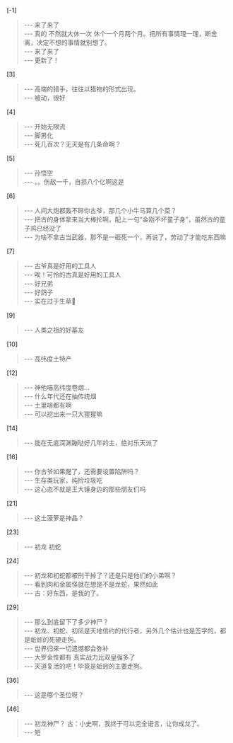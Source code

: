 
[-1] 
>--- 来了来了<br>
>--- 真的 不然就大休一次 休个一个月两个月。把所有事情理一理，断舍离，决定不想的事情就别想了。<br>
>--- 来了来了<br>
>--- 更新了！<br>

[3] 
>--- 高端的猎手，往往以猎物的形式出现。<br>
>--- 被动，很好<br>

[4] 
>--- 开始无限流<br>
>--- 脚男化<br>
>--- 死几百次？无天是有几条命啊？<br>

[5] 
>--- 孙悟空<br>
>--- 。。伤敌一千，自损八个亿啊这是<br>

[6] 
>--- 人间大炮都轰不碎你古爷，那几个小牛马算几个菜？<br>
>--- 把古的身体拿来当大棒抡啊，配上一句“金刚不坏童子身”，虽然古的童子鸡已经没了<br>
>--- 为啥不拿古当武器，那不是一砸死一个，再说了，劳动了才能吃东西嘛<br>

[7] 
>--- 古爷真是好用的工具人<br>
>--- 唉！可怜的古真是好用的工具人<br>
>--- 好兄弟<br>
>--- 好鸽子<br>
>--- 实在过于生草🌿<br>

[9] 
>--- 人类之祖的好基友<br>

[10] 
>--- 高纬度土特产<br>

[12] 
>--- 神他喵高纬度卷烟…<br>
>--- 什么年代还在抽传统烟<br>
>--- 土里啥都有啊<br>
>--- 可以挖出来一只大猩猩嘛<br>

[14] 
>--- 能在无底深渊蹦哒好几年的主，绝对乐天派了<br>

[16] 
>--- 你古爷如果醒了，还需要设置陷阱吗？<br>
>--- 生存类玩家，纯捡垃圾吃<br>
>--- 这心态不就是王大锤身边的那些朋友们吗<br>

[21] 
>--- 这土菠萝是神晶？<br>

[23] 
>--- 初龙 初蛇<br>

[24] 
>--- 初龙和初蛇都被刑干掉了？还是只是他们的小弟啊？<br>
>--- 看到肉和金属怪就在想是不是龙蛇，果然如此<br>
>--- 古：好东西，是我的了。<br>

[29] 
>--- 那么到底留下了多少神尸？<br>
>--- 初龙、初蛇、初凤是天地信约的代行者，另外几个估计也是签字的，都是蚯蚓的死硬走狗。<br>
>--- 世界归来一切遗憾都会弥补<br>
>--- 大罗金性都有 真实战力比双皇强多了<br>
>--- 天道复活的吧！毕竟是蚯蚓的主要走狗。<br>

[36] 
>--- 这是哪个圣位呀？<br>

[46] 
>--- 初龙神尸？
古：小史啊，我终于可以完全诺言，让你成龙了。<br>
>--- 短<br>
